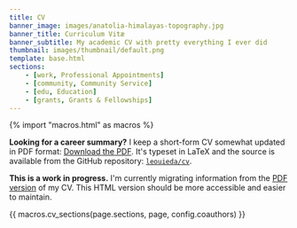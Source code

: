 ```yaml
---
title: CV
banner_image: images/anatolia-himalayas-topography.jpg
banner_title: Curriculum Vitæ
banner_subtitle: My academic CV with pretty everything I ever did
thumbnail: images/thumbnail/default.png
template: base.html
sections:
    - [work, Professional Appointments]
    - [community, Community Service]
    - [edu, Education]
    - [grants, Grants & Fellowships]
---
```


{% import "macros.html" as macros %}

<div class="callout callout-note mt-4">

**Looking for a career summary?**
I keep a short-form CV somewhat updated in PDF format:
<a class="nowrap" href="https://github.com/leouieda/cv/raw/pdf/leonardo_uieda_cv_summary.pdf" target="_blank" type="application/pdf" rel="external noopener noreferrer"><i class="fa fa-download" aria-hidden="true"></i> Download the PDF</a>.
It's typeset in LaTeX and the source is available from the GitHub repository:
<a class="nowrap" href="https://github.com/leouieda/cv"><i class="mx-1 fab fa-github" aria-hidden="true"></i><code>leouieda/cv</code></a>.

</div>

<div class="callout mt-4">

<i class="fa fa-tools me-1" aria-hidden="true"></i>
**This is a work in progress.** I'm currently migrating information from the
<a class="nowrap" href="https://github.com/leouieda/cv/raw/pdf/leonardo_uieda_cv.pdf" target="_blank" type="application/pdf" rel="external noopener noreferrer">PDF version</a>
of my CV. This HTML version should be more accessible and easier to maintain.

</div>

{{ macros.cv_sections(page.sections, page, config.coauthors) }}
